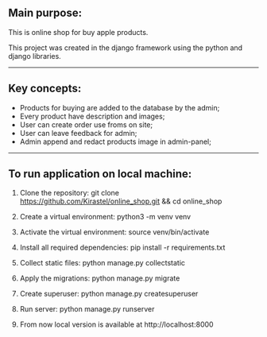 
## Main purpose:
This is online shop for buy apple products.

This project was created in the django framework using the python and django libraries.
____
## Key concepts:
* Products for buying are added to the database by the admin;
* Every product have description and images;
* User can create order use froms on site;
* User can leave feedback for admin;
* Admin append and redact products image in admin-panel;
____
## To run application on local machine:
1. Clone the repository:
git clone https://github.com/Kirastel/online_shop.git && cd online_shop


2. Create a virtual environment:
python3 -m venv venv

3. Activate the virtual environment:
source venv/bin/activate

4. Install all required dependencies:
pip install -r requirements.txt

5. Collect static files:
python manage.py collectstatic

6. Apply the migrations:
python manage.py migrate

7. Create superuser:
python manage.py createsuperuser

8. Run server:
python manage.py runserver

9. From now local version is available at http://localhost:8000
